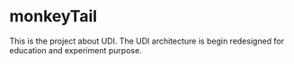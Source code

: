 # monkeyTail
This is the project about UDI. The UDI architecture is begin redesigned for education and experiment purpose.

